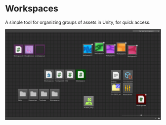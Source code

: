 # Workspaces

A simple tool for organizing groups of assets in Unity, for quick access.

![Example](Example.png)